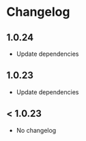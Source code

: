 # Changelog

## 1.0.24

- Update dependencies

## 1.0.23

- Update dependencies

## < 1.0.23

- No changelog

